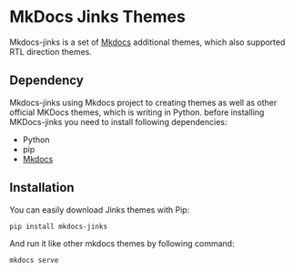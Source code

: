 # MkDocs Jinks Themes

Mkdocs-jinks is a set of [Mkdocs](http://mkdocs.org) additional themes, which also supported RTL direction themes.

## Dependency
Mkdocs-jinks using Mkdocs project to creating themes as well as other official MKDocs themes, which is writing in Python. before installing MKDocs-jinks you need to install following dependencies:

* Python
* pip
* [Mkdocs](http://mkdocs.org)

## Installation
You can easily download Jinks themes with Pip:

```
pip install mkdocs-jinks
```

And run it like other mkdocs themes by following command:

```
mkdocs serve
```

